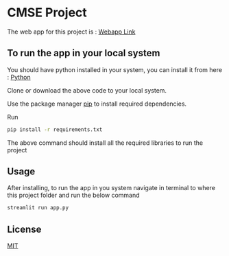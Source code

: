 # CMSE Project

The web app for this project is  : [Webapp Link](https://cmse-project.herokuapp.com)

## To run the app in your local system

You should have python installed in your system, you can install it from here : [Python](https://www.python.org/downloads/)

Clone or download the above code to your local system.

Use the package manager [pip](https://pip.pypa.io/en/stable/) to install required dependencies.

Run
```bash
pip install -r requirements.txt
```

The above command should install all the required libraries to run the project

## Usage

After installing, to run the app in you system navigate in terminal to where this project folder and run the below command
```bash
streamlit run app.py
```

## License
[MIT](https://choosealicense.com/licenses/mit/)